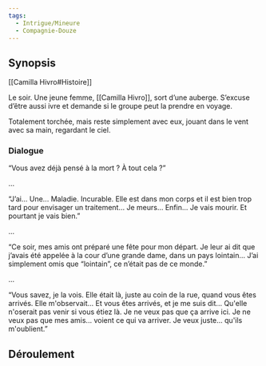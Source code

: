 ```yaml
---
tags:
  - Intrigue/Mineure
  - Compagnie-Douze
---
```


## Synopsis
[[Camilla Hivro#Histoire]]

Le soir. Une jeune femme, [[Camilla Hivro]], sort d’une auberge. S’excuse d’être aussi ivre et demande si le groupe peut la prendre en voyage.

Totalement torchée, mais reste simplement avec eux, jouant dans le vent avec sa main, regardant le ciel.

### Dialogue

“Vous avez déjà pensé à la mort ? À tout cela ?”

…

“J’ai… Une... Maladie. Incurable. Elle est dans mon corps et il est bien trop tard pour envisager un traitement… Je meurs… Enfin... Je vais mourir. Et pourtant je vais bien.”

... 

“Ce soir, mes amis ont préparé une fête pour mon départ. Je leur ai dit que j’avais été appelée à la cour d’une grande dame, dans un pays lointain… J’ai simplement omis que “lointain”, ce n’était pas de ce monde.”

...

“Vous savez, je la vois. Elle était là, juste au coin de la rue, quand vous êtes arrivés. Elle m'observait... Et vous êtes arrivés, et je me suis dit... Qu'elle n'oserait pas venir si vous étiez là. Je ne veux pas que ça arrive ici. Je ne veux pas que mes amis... voient ce qui va arriver. Je veux juste... qu'ils m'oublient.”

## Déroulement
